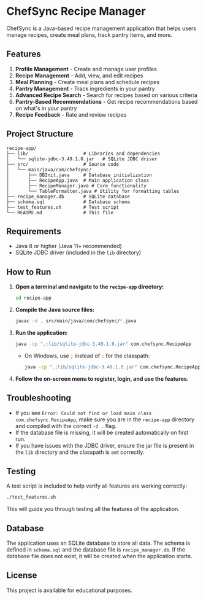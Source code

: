 # ChefSync Recipe Manager

ChefSync is a Java-based recipe management application that helps users manage recipes, create meal plans, track pantry items, and more.

## Features

1. **Profile Management** - Create and manage user profiles
2. **Recipe Management** - Add, view, and edit recipes
3. **Meal Planning** - Create meal plans and schedule recipes
4. **Pantry Management** - Track ingredients in your pantry
5. **Advanced Recipe Search** - Search for recipes based on various criteria
6. **Pantry-Based Recommendations** - Get recipe recommendations based on what's in your pantry
7. **Recipe Feedback** - Rate and review recipes

## Project Structure

```
recipe-app/
├── lib/                    # Libraries and dependencies
│   └── sqlite-jdbc-3.49.1.0.jar   # SQLite JDBC driver
├── src/                    # Source code
│   └── main/java/com/chefsync/
│       ├── DBInit.java     # Database initialization
│       ├── RecipeApp.java  # Main application class
│       ├── RecipeManager.java # Core functionality
│       └── TableFormatter.java # Utility for formatting tables
├── recipe_manager.db       # SQLite database
├── schema.sql              # Database schema
├── test_features.sh        # Test script
└── README.md               # This file
```

## Requirements

- Java 8 or higher (Java 11+ recommended)
- SQLite JDBC driver (included in the `lib` directory)

## How to Run

1. **Open a terminal and navigate to the `recipe-app` directory:**
   ```sh
   cd recipe-app
   ```

2. **Compile the Java source files:**
   ```sh
   javac -d . src/main/java/com/chefsync/*.java
   ```

3. **Run the application:**
   ```sh
   java -cp ".:lib/sqlite-jdbc-3.49.1.0.jar" com.chefsync.RecipeApp
   ```
   - On Windows, use `;` instead of `:` for the classpath:
     ```sh
     java -cp ".;lib/sqlite-jdbc-3.49.1.0.jar" com.chefsync.RecipeApp
     ```

4. **Follow the on-screen menu to register, login, and use the features.**

## Troubleshooting
- If you see `Error: Could not find or load main class com.chefsync.RecipeApp`, make sure you are in the `recipe-app` directory and compiled with the correct `-d .` flag.
- If the database file is missing, it will be created automatically on first run.
- If you have issues with the JDBC driver, ensure the jar file is present in the `lib` directory and the classpath is set correctly.

## Testing

A test script is included to help verify all features are working correctly:

```sh
./test_features.sh
```

This will guide you through testing all the features of the application.

## Database

The application uses an SQLite database to store all data. The schema is defined in `schema.sql` and the database file is `recipe_manager.db`. If the database file does not exist, it will be created when the application starts.


## License

This project is available for educational purposes. 